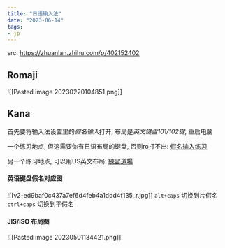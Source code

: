 ```yaml
---
title: "日语输入法"
date: "2023-06-14"
tags:
- jp
---
```


src: https://zhuanlan.zhihu.com/p/402152402

## Romaji
![[Pasted image 20230220104851.png]]

## Kana

首先要将输入法设置里的*假名输入*打开, 布局是*英文键盘101/102键*, 重启电脑

一个练习地点, 但这需要你有日语布局的键盘, 否则ro打不出: [假名输入练习](https://typing.twi1.me/game/52191)

另一个练习地点, 可以用US英文布局: [練習道場](https://keyboard-dojo.net/)

#### 英语键盘假名对应图
![[v2-ed9baf0c437a7ef6d4feb4a1ddd4f135_r.jpg]]
`alt+caps` 切换到片假名
`ctrl+caps` 切换到平假名

#### JIS/ISO 布局图
![[Pasted image 20230501134421.png]]